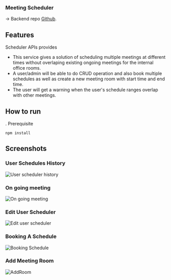 ### Meeting Scheduler 
-> Backend repo [Github](https://github.com/tanveer-rajeev/Meeting-Scheduler-server).

## Features

Scheduler APIs provides
* This service gives a solution of scheduling multiple meetings at different times without overlaping existing ongoing meetings for the internal office rooms. 
* A user/admin will be able to do CRUD operation and also book multiple schedules as well as create a new meeting room with start time and end time.
* The user will get a warning when the user's schedule ranges overlap with other meetings.

## How to run
. Prerequisite
```
npm install
```

## Screenshots

### User Schedules History
![User scheduler history](https://user-images.githubusercontent.com/39630470/136975442-f0f7772c-2116-42d2-b9a4-0a1c3a4a5f9c.PNG)
### On going meeting
![On going meeting](https://user-images.githubusercontent.com/39630470/136975515-e3d46c68-07a5-460a-a560-508107e61d43.PNG)
### Edit User Scheduler
![Edit user scheduler](https://user-images.githubusercontent.com/39630470/136975568-6f716485-f58f-4b34-a8ce-f10a850b09d0.PNG)
### Booking A Schedule
![Booking Schedule](https://user-images.githubusercontent.com/39630470/136975920-a0698ad5-f119-49df-ba26-6dd5b6f9d645.PNG)
### Add Meeting Room
![AddRoom](https://user-images.githubusercontent.com/39630470/136976160-56df9580-bbbb-4edf-b4e8-0ac3e1a0be85.PNG)

